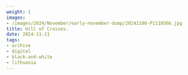 ```yaml
---
weight: 1
images:
- /images/2024/November/early-november-dump/20241108-P1110566.jpg
title: Hill of Crosses.
date: 2024-11-11
tags:
- archive
- digital
- black-and-white
- lithuania
---
```


